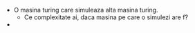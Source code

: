  * O masina turing care simuleaza alta masina turing.
   * Ce complexitate ai, daca masina pe care o simulezi are f?
 * 
